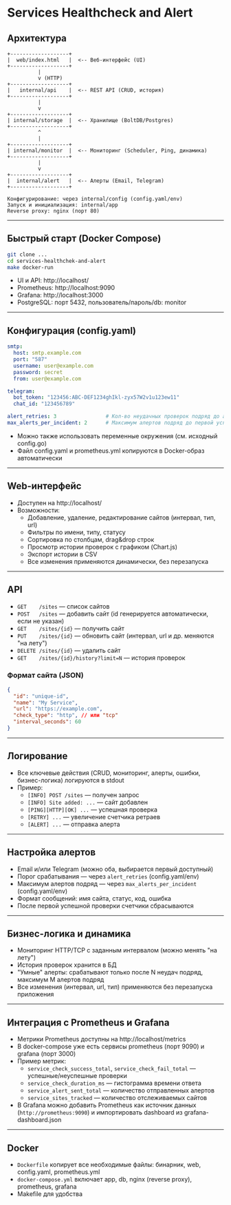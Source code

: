 # Services Healthcheck and Alert

## Архитектура

```
+-------------------+
|  web/index.html   |  <-- Веб-интерфейс (UI)
+-------------------+
          |
          v (HTTP)
+-------------------+
|   internal/api    |  <-- REST API (CRUD, история)
+-------------------+
          |
          v
+-------------------+
| internal/storage  |  <-- Хранилище (BoltDB/Postgres)
+-------------------+
          ^
          |
+-------------------+
| internal/monitor  |  <-- Мониторинг (Scheduler, Ping, динамика)
+-------------------+
          |
          v
+-------------------+
|  internal/alert   |  <-- Алерты (Email, Telegram)
+-------------------+

Конфигурирование: через internal/config (config.yaml/env)
Запуск и инициализация: internal/app
Reverse proxy: nginx (порт 80)
```

---

## Быстрый старт (Docker Compose)

```sh
git clone ...
cd services-healthchek-and-alert
make docker-run
```

- UI и API: http://localhost/
- Prometheus: http://localhost:9090
- Grafana: http://localhost:3000
- PostgreSQL: порт 5432, пользователь/пароль/db: monitor

---

## Конфигурация (config.yaml)

```yaml
smtp:
  host: smtp.example.com
  port: "587"
  username: user@example.com
  password: secret
  from: user@example.com

telegram:
  bot_token: "123456:ABC-DEF1234ghIkl-zyx57W2v1u123ew11"
  chat_id: "123456789"

alert_retries: 3                # Кол-во неудачных проверок подряд до алерта
max_alerts_per_incident: 2      # Максимум алертов подряд до первой успешной проверки
```

- Можно также использовать переменные окружения (см. исходный config.go)
- Файл config.yaml и prometheus.yml копируются в Docker-образ автоматически

---

## Web-интерфейс
- Доступен на http://localhost/
- Возможности:
  - Добавление, удаление, редактирование сайтов (интервал, тип, url)
  - Фильтры по имени, типу, статусу
  - Сортировка по столбцам, drag&drop строк
  - Просмотр истории проверок с графиком (Chart.js)
  - Экспорт истории в CSV
  - Все изменения применяются динамически, без перезапуска

---

## API
- `GET    /sites` — список сайтов
- `POST   /sites` — добавить сайт (id генерируется автоматически, если не указан)
- `GET    /sites/{id}` — получить сайт
- `PUT    /sites/{id}` — обновить сайт (интервал, url и др. меняются "на лету")
- `DELETE /sites/{id}` — удалить сайт
- `GET    /sites/{id}/history?limit=N` — история проверок

### Формат сайта (JSON)
```json
{
  "id": "unique-id",
  "name": "My Service",
  "url": "https://example.com",
  "check_type": "http", // или "tcp"
  "interval_seconds": 60
}
```

---

## Логирование
- Все ключевые действия (CRUD, мониторинг, алерты, ошибки, бизнес-логика) логируются в stdout
- Пример:
  - `[INFO] POST /sites` — получен запрос
  - `[INFO] Site added: ...` — сайт добавлен
  - `[PING][HTTP][OK] ...` — успешная проверка
  - `[RETRY] ...` — увеличение счетчика ретраев
  - `[ALERT] ...` — отправка алерта

---

## Настройка алертов
- Email и/или Telegram (можно оба, выбирается первый доступный)
- Порог срабатывания — через `alert_retries` (config.yaml/env)
- Максимум алертов подряд — через `max_alerts_per_incident` (config.yaml/env)
- Формат сообщений: имя сайта, статус, код, ошибка
- После первой успешной проверки счетчики сбрасываются

---

## Бизнес-логика и динамика
- Мониторинг HTTP/TCP с заданным интервалом (можно менять "на лету")
- История проверок хранится в БД
- "Умные" алерты: срабатывают только после N неудач подряд, максимум M алертов подряд
- Все изменения (интервал, url, тип) применяются без перезапуска приложения

---

## Интеграция с Prometheus и Grafana
- Метрики Prometheus доступны на http://localhost/metrics
- В docker-compose уже есть сервисы prometheus (порт 9090) и grafana (порт 3000)
- Пример метрик:
  - `service_check_success_total`, `service_check_fail_total` — успешные/неуспешные проверки
  - `service_check_duration_ms` — гистограмма времени ответа
  - `service_alert_sent_total` — количество отправленных алертов
  - `service_sites_tracked` — количество отслеживаемых сайтов
- В Grafana можно добавить Prometheus как источник данных (`http://prometheus:9090`) и импортировать dashboard из grafana-dashboard.json

---

## Docker
- `Dockerfile` копирует все необходимые файлы: бинарник, web, config.yaml, prometheus.yml
- `docker-compose.yml` включает app, db, nginx (reverse proxy), prometheus, grafana
- Makefile для удобства